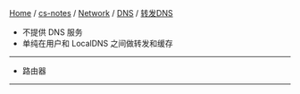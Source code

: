 [Home](https://mengxianbin.github.io) /
[cs-notes](https://mengxianbin.github.io/cs-notes/site) /
[Network](https://mengxianbin.github.io/cs-notes/site/Network) /
[DNS](https://mengxianbin.github.io/cs-notes/site/Network/DNS) /
[转发DNS](https://mengxianbin.github.io/cs-notes/site/Network/DNS/%E8%BD%AC%E5%8F%91DNS)

* 不提供 DNS 服务
* 单纯在用户和 LocalDNS 之间做转发和缓存

---

* 路由器

---
